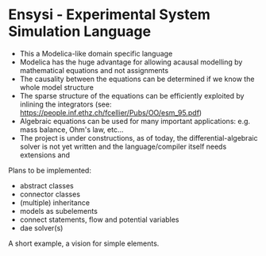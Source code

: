 
# Ensysi - Experimental System Simulation Language

- This a Modelica-like domain specific language
- Modelica has the huge advantage for allowing acausal modelling by mathematical equations and not assignments
- The causality between the equations can be determined if we know the whole model structure
- The sparse structure of the equations can be efficiently exploited by inlining the integrators (see: https://people.inf.ethz.ch/fcellier/Pubs/OO/esm_95.pdf)
- Algebraic equations can be used for many important applications: e.g. mass balance, Ohm's law, etc...
- The project is under constructions, as of today, the differential-algebraic solver is not yet written and the language/compiler itself needs extensions and 

Plans to be implemented:
- abstract classes
- connector classes
- (multiple) inheritance
- models as subelements
- connect statements, flow and potential variables
- dae solver(s)

A short example, a vision for simple elements.






